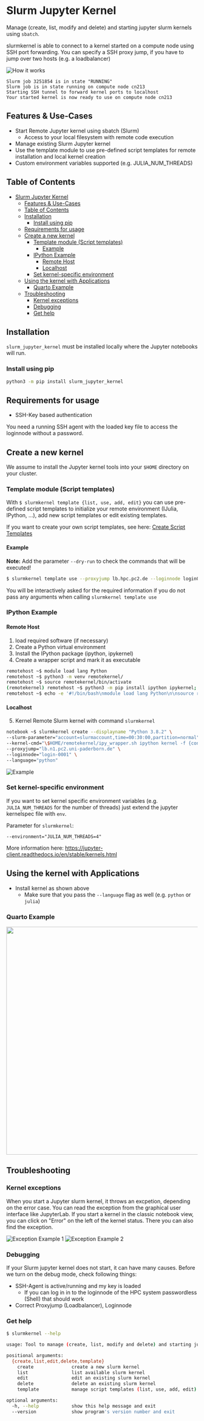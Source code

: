 # Slurm Jupyter Kernel

Manage (create, list, modify and delete) and starting jupyter slurm kernels using `sbatch`.

slurmkernel is able to connect to a kernel started on a compute node using SSH port forwarding.
You can specify a SSH proxy jump, if you have to jump over two hosts (e.g. a loadbalancer)

![How it works](imgs/how_it_works.png)

```
Slurm job 3251854 is in state "RUNNING"
Slurm job is in state running on compute node cn213
Starting SSH tunnel to forward kernel ports to localhost
Your started kernel is now ready to use on compute node cn213
```

## Features & Use-Cases

* Start Remote Jupyter kernel using sbatch (Slurm)
  * Access to your local filesystem with remote code execution
* Manage existing Slurm Jupyter kernel
* Use the template module to use pre-defined script templates for remote installation and local kernel creation
* Custom environment variables supported (e.g. JULIA_NUM_THREADS)

## Table of Contents

- [Slurm Jupyter Kernel](#slurm-jupyter-kernel)
  - [Features \& Use-Cases](#features--use-cases)
  - [Table of Contents](#table-of-contents)
  - [Installation](#installation)
    - [Install using pip](#install-using-pip)
  - [Requirements for usage](#requirements-for-usage)
  - [Create a new kernel](#create-a-new-kernel)
    - [Template module (Script templates)](#template-module-script-templates)
      - [Example](#example)
    - [IPython Example](#ipython-example)
      - [Remote Host](#remote-host)
      - [Localhost](#localhost)
    - [Set kernel-specific environment](#set-kernel-specific-environment)
  - [Using the kernel with Applications](#using-the-kernel-with-applications)
    - [Quarto Example](#quarto-example)
  - [Troubleshooting](#troubleshooting)
    - [Kernel exceptions](#kernel-exceptions)
    - [Debugging](#debugging)
    - [Get help](#get-help)

## Installation

`slurm_jupyter_kernel` must be installed locally where the Jupyter notebooks will run.

### Install using pip

```bash
python3 -m pip install slurm_jupyter_kernel
```

## Requirements for usage

* SSH-Key based authentication

You need a running SSH agent with the loaded key file to access the loginnode without a password.

## Create a new kernel

We assume to install the Jupyter kernel tools into your `$HOME` directory on your cluster.

### Template module (Script templates)

With `$ slurmkernel template {list, use, add, edit}` you can use pre-defined script templates to initialize your remote environment (IJulia, IPython, ...), add new script templates or edit existing templates.

If you want to create your own script templates, see here: [Create Script Templates](https://github.com/pc2/slurm_jupyter_kernel/wiki/Create-Script-Templates)

#### Example

**Note:** Add the parameter `--dry-run` to check the commands that will be executed!

```bash
$ slurmkernel template use --proxyjump lb.hpc.pc2.de --loginnode login001 --user hpcuser1 --template ipython
````

You will be interactively asked for the required information if you do not pass any arguments when calling `slurmkernel template use`

### IPython Example

#### Remote Host

1. load required software (if necessary)
2. Create a Python virtual environment
3. Install the IPython package (ipython, ipykernel)
4. Create a wrapper script and mark it as executable

```bash
remotehost ~$ module load lang Python
remotehost ~$ python3 -m venv remotekernel/
remotehost ~$ source remotekernel/bin/activate
(remotekernel) remotehost ~$ python3 -m pip install ipython ipykernel; deactivate
remotehost ~$ echo -e '#!/bin/bash\nmodule load lang Python\n\nsource remotekernel/bin/activate\n"$@"' > remotekernel/ipy_wrapper.sh && chmod +x remotekernel/ipy_wrapper.sh
```

#### Localhost

5. Kernel Remote Slurm kernel with command `slurmkernel`

```bash
notebook ~$ slurmkernel create --displayname "Python 3.8.2" \
--slurm-parameter="account=slurmaccount,time=00:30:00,partition=normal" \
--kernel-cmd="\$HOME/remotekernel/ipy_wrapper.sh ipython kernel -f {connection_file}" \
--proxyjump="lb.n1.pc2.uni-paderborn.de" \
--loginnode="login-0001" \
--language="python"
```

![Example](imgs/example.png)

### Set kernel-specific environment

If you want to set kernel specific environment variables (e.g. `JULIA_NUM_THREADS` for the number of threads) just extend the jupyter kernelspec file with `env`.

Parameter for `slurmkernel`:

`--environment="JULIA_NUM_THREADS=4"`

More information here: https://jupyter-client.readthedocs.io/en/stable/kernels.html

## Using the kernel with Applications

* Install kernel as shown above 
  *  Make sure that you pass the `--language` flag as well (e.g. `python` or `julia`)

### Quarto Example
<img src="imgs/quarto_example.png" width="600">

## Troubleshooting

### Kernel exceptions

When you start a Jupyter slurm kernel, it throws an excpetion, depending on the error case. You can read the exception from the graphical user interface like JupyterLab.
If you start a kernel in the classic notebook view, you can click on "Error" on the left of the kernel status. There you can also find the exception.

![Exception Example 1](imgs/exception_example_1.png)
![Exception Example 2](imgs/exception_example_2.png)

### Debugging

If your Slurm jupyter kernel does not start, it can have many causes.
Before we turn on the debug mode, check following things:

* SSH-Agent is active/running and my key is loaded
  * If you can log in in to the loginnode of the HPC system passwordless (Shell) that should work
* Correct Proxyjump (Loadbalancer), Loginnode

### Get help

```bash
$ slurmkernel --help

usage: Tool to manage (create, list, modify and delete) and starting jupyter slurm kernels using srun [-h] [--version] {create,list,edit,delete,template} ...

positional arguments:
  {create,list,edit,delete,template}
    create              create a new slurm kernel
    list                list available slurm kernel
    edit                edit an existing slurm kernel
    delete              delete an existing slurm kernel
    template            manage script templates (list, use, add, edit)

optional arguments:
  -h, --help            show this help message and exit
  --version             show program's version number and exit

```

